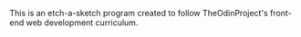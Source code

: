 This is an etch-a-sketch program created to follow TheOdinProject's front-end web development curriculum.



